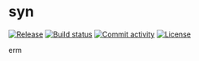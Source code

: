 # syn

[![Release](https://img.shields.io/github/v/release/wraith1995/syn)](https://img.shields.io/github/v/release/wraith1995/syn)
[![Build status](https://img.shields.io/github/actions/workflow/status/wraith1995/syn/main.yml?branch=main)](https://github.com/wraith1995/syn/actions/workflows/main.yml?query=branch%3Amain)
[![Commit activity](https://img.shields.io/github/commit-activity/m/wraith1995/syn)](https://img.shields.io/github/commit-activity/m/wraith1995/syn)
[![License](https://img.shields.io/github/license/wraith1995/syn)](https://img.shields.io/github/license/wraith1995/syn)

erm